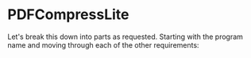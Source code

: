 # PDFCompressLite
Let's break this down into parts as requested. Starting with the program name and moving through each of the other requirements:
